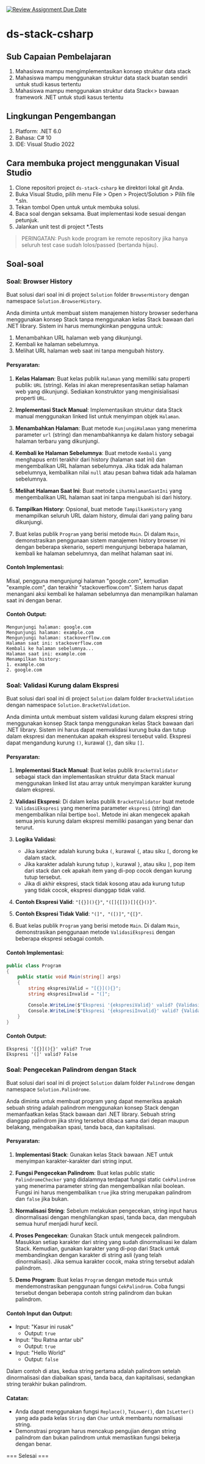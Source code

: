 [![Review Assignment Due Date](https://classroom.github.com/assets/deadline-readme-button-22041afd0340ce965d47ae6ef1cefeee28c7c493a6346c4f15d667ab976d596c.svg)](https://classroom.github.com/a/moeBIgL-)
# ds-stack-csharp

## Sub Capaian Pembelajaran

1. Mahasiswa mampu mengimplementasikan konsep struktur data stack
2. Mahasiswa mampu menggunakan struktur data stack buatan sendiri untuk studi kasus tertentu
3. Mahasiswa mampu menggunakan struktur data Stack<> bawaan framework .NET untuk studi kasus tertentu

## Lingkungan Pengembangan

1. Platform: .NET 6.0
2. Bahasa: C# 10
3. IDE: Visual Studio 2022

## Cara membuka project menggunakan Visual Studio

1. Clone repositori project `ds-stack-csharp` ke direktori lokal git Anda.
2. Buka Visual Studio, pilih menu File > Open > Project/Solution > Pilih file *.sln.
3. Tekan tombol Open untuk  untuk membuka solusi.
4. Baca soal dengan seksama. Buat implementasi kode sesuai dengan petunjuk.
6. Jalankan unit test di project *.Tests

> PERINGATAN: Push kode program ke remote repository jika hanya seluruh test case sudah lolos/passed (bertanda hijau).

## Soal-soal

### Soal: Browser History

Buat solusi dari soal ini di project `Solution` folder `BrowserHistory` dengan namespace `Solution.BrowserHistory`.

Anda diminta untuk membuat sistem manajemen history browser sederhana menggunakan konsep Stack tanpa menggunakan kelas Stack bawaan dari .NET library. Sistem ini harus memungkinkan pengguna untuk:

1. Menambahkan URL halaman web yang dikunjungi.
2. Kembali ke halaman sebelumnya.
3. Melihat URL halaman web saat ini tanpa mengubah history.

#### Persyaratan:

1. **Kelas Halaman**: Buat kelas publik `Halaman` yang memiliki satu properti publik: `URL` (string). Kelas ini akan merepresentasikan setiap halaman web yang dikunjungi. Sediakan konstruktor yang menginisialisasi properti `URL`.

2. **Implementasi Stack Manual**: Implementasikan struktur data Stack manual menggunakan linked list untuk menyimpan objek `Halaman`.

3. **Menambahkan Halaman**: Buat metode `KunjungiHalaman` yang menerima parameter `url` (string) dan menambahkannya ke dalam history sebagai halaman terbaru yang dikunjungi.

4. **Kembali ke Halaman Sebelumnya**: Buat metode `Kembali` yang menghapus entri terakhir dari history (halaman saat ini) dan mengembalikan URL halaman sebelumnya. Jika tidak ada halaman sebelumnya, kembalikan nilai `null` atau pesan bahwa tidak ada halaman sebelumnya.

5. **Melihat Halaman Saat Ini**: Buat metode `LihatHalamanSaatIni` yang mengembalikan URL halaman saat ini tanpa mengubah isi dari history.

6. **Tampilkan History**: Opsional, buat metode `TampilkanHistory` yang menampilkan seluruh URL dalam history, dimulai dari yang paling baru dikunjungi.

7. Buat kelas publik `Program` yang berisi metode `Main`. Di dalam `Main`, demonstrasikan penggunaan sistem manajemen history browser ini dengan beberapa skenario, seperti mengunjungi beberapa halaman, kembali ke halaman sebelumnya, dan melihat halaman saat ini.

#### Contoh Implementasi:

Misal, pengguna mengunjungi halaman "google.com", kemudian "example.com", dan terakhir "stackoverflow.com". Sistem harus dapat menangani aksi kembali ke halaman sebelumnya dan menampilkan halaman saat ini dengan benar.

#### Contoh Output:

```
Mengunjungi halaman: google.com
Mengunjungi halaman: example.com
Mengunjungi halaman: stackoverflow.com
Halaman saat ini: stackoverflow.com
Kembali ke halaman sebelumnya...
Halaman saat ini: example.com
Menampilkan history:
1. example.com
2. google.com
```

### Soal: Validasi Kurung dalam Ekspresi

Buat solusi dari soal ini di project `Solution` dalam folder `BracketValidation` dengan namespace `Solution.BracketValidation`.

Anda diminta untuk membuat sistem validasi kurung dalam ekspresi string menggunakan konsep Stack tanpa menggunakan kelas Stack bawaan dari .NET library. Sistem ini harus dapat memvalidasi kurung buka dan tutup dalam ekspresi dan menentukan apakah ekspresi tersebut valid. Ekspresi dapat mengandung kurung `()`, kurawal `{}`, dan siku `[]`.

#### Persyaratan:

1. **Implementasi Stack Manual**: Buat kelas publik `BracketValidator` sebagai stack dan implementasikan struktur data Stack manual menggunakan linked list atau array untuk menyimpan karakter kurung dalam ekspresi.

2. **Validasi Ekspresi**: Di dalam kelas publik `BracketValidator` buat metode `ValidasiEkspresi` yang menerima parameter `ekspresi` (string) dan mengembalikan nilai bertipe `bool`. Metode ini akan mengecek apakah semua jenis kurung dalam ekspresi memiliki pasangan yang benar dan terurut.

3. **Logika Validasi**:
   - Jika karakter adalah kurung buka `(`, kurawal `{`, atau siku `[`, dorong ke dalam stack.
   - Jika karakter adalah kurung tutup `)`, kurawal `}`, atau siku `]`, pop item dari stack dan cek apakah item yang di-pop cocok dengan kurung tutup tersebut.
   - Jika di akhir ekspresi, stack tidak kosong atau ada kurung tutup yang tidak cocok, ekspresi dianggap tidak valid.

4. **Contoh Ekspresi Valid**: `"[{}](){}"`, `"([]{[]})[]{{}()}"`.
5. **Contoh Ekspresi Tidak Valid**: `"(]", "([)]"`, `"{[}"`.

6. Buat kelas publik `Program` yang berisi metode `Main`. Di dalam `Main`, demonstrasikan penggunaan metode `ValidasiEkspresi` dengan beberapa ekspresi sebagai contoh.

#### Contoh Implementasi:

```csharp
public class Program
{
    public static void Main(string[] args)
    {
        string ekspresiValid = "[{}](){}";
        string ekspresiInvalid = "(]";

        Console.WriteLine($"Ekspresi '{ekspresiValid}' valid? {ValidasiEkspresi(ekspresiValid)}");
        Console.WriteLine($"Ekspresi '{ekspresiInvalid}' valid? {ValidasiEkspresi(ekspresiInvalid)}");
    }
}
```

#### Contoh Output:

```
Ekspresi '[{}](){}' valid? True
Ekspresi '(]' valid? False
```

### Soal: Pengecekan Palindrom dengan Stack

Buat solusi dari soal ini di project `Solution` dalam folder `Palindrome` dengan namespace `Solution.Palindrome`.

Anda diminta untuk membuat program yang dapat memeriksa apakah sebuah string adalah palindrom menggunakan konsep Stack dengan memanfaatkan kelas Stack bawaan dari .NET library. Sebuah string dianggap palindrom jika string tersebut dibaca sama dari depan maupun belakang, mengabaikan spasi, tanda baca, dan kapitalisasi.

#### Persyaratan:

1. **Implementasi Stack**: Gunakan kelas Stack bawaan .NET untuk menyimpan karakter-karakter dari string input.

2. **Fungsi Pengecekan Palindrom**: Buat kelas public static `PalindromeChecker` yang didalamnya terdapat fungsi static `CekPalindrom` yang menerima parameter string dan mengembalikan nilai boolean. Fungsi ini harus mengembalikan `true` jika string merupakan palindrom dan `false` jika bukan.

3. **Normalisasi String**: Sebelum melakukan pengecekan, string input harus dinormalisasi dengan menghilangkan spasi, tanda baca, dan mengubah semua huruf menjadi huruf kecil.

4. **Proses Pengecekan**: Gunakan Stack untuk mengecek palindrom. Masukkan setiap karakter dari string yang sudah dinormalisasi ke dalam Stack. Kemudian, gunakan karakter yang di-pop dari Stack untuk membandingkan dengan karakter di string asli (yang telah dinormalisasi). Jika semua karakter cocok, maka string tersebut adalah palindrom.

5. **Demo Program**: Buat kelas `Program` dengan metode `Main` untuk mendemonstrasikan penggunaan fungsi `CekPalindrom`. Coba fungsi tersebut dengan beberapa contoh string palindrom dan bukan palindrom.

#### Contoh Input dan Output:

- Input: "Kasur ini rusak"
  - Output: `true`
- Input: "Ibu Ratna antar ubi"
  - Output: `true`
- Input: "Hello World"
  - Output: `false`

Dalam contoh di atas, kedua string pertama adalah palindrom setelah dinormalisasi dan diabaikan spasi, tanda baca, dan kapitalisasi, sedangkan string terakhir bukan palindrom.

#### Catatan:

- Anda dapat menggunakan fungsi `Replace()`, `ToLower()`, dan `IsLetter()` yang ada pada kelas `String` dan `Char` untuk membantu normalisasi string.
- Demonstrasi program harus mencakup pengujian dengan string palindrom dan bukan palindrom untuk memastikan fungsi bekerja dengan benar.

=== Selesai ===


